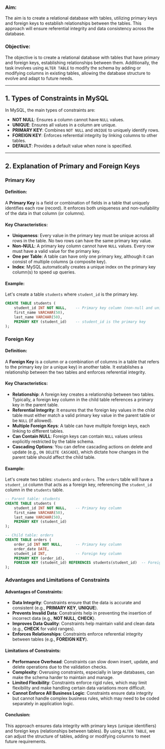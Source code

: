 
### **Aim:**
The aim is to create a relational database with tables, utilizing primary keys and foreign keys to establish relationships between the tables. 
This approach will ensure referential integrity and data consistency across the database.

### **Objective:**
The objective is to create a relational database with tables that have primary and foreign keys, establishing relationships between them. 
Additionally, the task involves using `ALTER TABLE` to modify the schema by adding or modifying columns in existing tables, allowing the database structure to evolve and adapt to future needs.

---

## 1. Types of Constraints in MySQL

In MySQL, the main types of constraints are:

- **NOT NULL**: Ensures a column cannot have `NULL` values.
- **UNIQUE**: Ensures all values in a column are unique.
- **PRIMARY KEY**: Combines `NOT NULL` and `UNIQUE` to uniquely identify rows.
- **FOREIGN KEY**: Enforces referential integrity by linking columns to other tables.
- **DEFAULT**: Provides a default value when none is specified.

---

## 2. Explanation of Primary and Foreign Keys

### **Primary Key**

#### **Definition**:
A **Primary Key** is a field or combination of fields in a table that uniquely identifies each row (record). It enforces both uniqueness and non-nullability of the data in that column (or columns).

#### **Key Characteristics**:
- **Uniqueness**: Every value in the primary key must be unique across all rows in the table. No two rows can have the same primary key value.
- **Non-NULL**: A primary key column cannot have `NULL` values. Every row must have a valid value for the primary key.
- **One per Table**: A table can have only one primary key, although it can consist of multiple columns (a composite key).
- **Index**: MySQL automatically creates a unique index on the primary key column(s) to speed up queries.

#### **Example**:
Let's create a table `students` where `student_id` is the primary key.

```sql
CREATE TABLE students (
    student_id INT NOT NULL,    -- Primary key column (non-null and unique)
    first_name VARCHAR(50),
    last_name VARCHAR(50),
    PRIMARY KEY (student_id)    -- student_id is the primary key
);
```

### **Foreign Key**

#### **Definition:**
A **Foreign Key** is a column or a combination of columns in a table that refers to the primary key (or a unique key) in another table. It establishes a relationship between the two tables and enforces referential integrity.

#### **Key Characteristics:**

- **Relationship**: A foreign key creates a relationship between two tables. Typically, a foreign key column in the child table references a primary key in the parent table.
- **Referential Integrity**: It ensures that the foreign key values in the child table must either match a valid primary key value in the parent table or be `NULL` (if allowed).
- **Multiple Foreign Keys**: A table can have multiple foreign keys, each linking to different tables.
- **Can Contain NULL**: Foreign keys can contain `NULL` values unless explicitly restricted by the table schema.
- **Cascading Options**: You can define cascading actions on delete and update (e.g., `ON DELETE CASCADE`), which dictate how changes in the parent table should affect the child table.

#### **Example:**

Let's create two tables: `students` and `orders`. The `orders` table will have a `student_id` column that acts as a foreign key, referencing the `student_id` column in the `students` table.

```sql
-- Parent table: students
CREATE TABLE students (
    student_id INT NOT NULL,    -- Primary key column
    first_name VARCHAR(50),
    last_name VARCHAR(50),
    PRIMARY KEY (student_id)
);

-- Child table: orders
CREATE TABLE orders (
    order_id INT NOT NULL,      -- Primary key column
    order_date DATE,
    student_id INT,             -- Foreign key column
    PRIMARY KEY (order_id),
    FOREIGN KEY (student_id) REFERENCES students(student_id)  -- Foreign key referencing students table
);
```

### **Advantages and Limitations of Constraints**

#### **Advantages of Constraints:**

- **Data Integrity**: Constraints ensure that the data is accurate and consistent (e.g., **PRIMARY KEY**, **UNIQUE**).
- **Prevents Invalid Data**: Constraints help in preventing the insertion of incorrect data (e.g., **NOT NULL**, **CHECK**).
- **Improves Data Quality**: Constraints help maintain valid and clean data (e.g., **CHECK** for valid ranges).
- **Enforces Relationships**: Constraints enforce referential integrity between tables (e.g., **FOREIGN KEY**).

#### **Limitations of Constraints:**

- **Performance Overhead**: Constraints can slow down insert, update, and delete operations due to the validation checks.
- **Complexity**: Overusing constraints, especially in large databases, can make the schema harder to maintain and manage.
- **Limited Flexibility**: Constraints enforce rigid rules, which may limit flexibility and make handling certain data variations more difficult.
- **Cannot Enforce All Business Logic**: Constraints ensure data integrity but cannot handle complex business rules, which may need to be coded separately in application logic.

#### **Conclusion:**
This approach ensures data integrity with primary keys (unique identifiers) and foreign keys (relationships between tables). By using `ALTER TABLE`, we can adjust the structure of tables, adding or modifying columns to meet future requirements.

